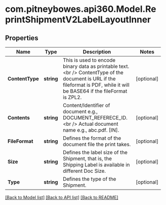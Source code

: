 # com.pitneybowes.api360.Model.ReprintShipmentV2LabelLayoutInner

## Properties

Name | Type | Description | Notes
------------ | ------------- | ------------- | -------------
**ContentType** | **string** | This is used to encode binary data as printable text.&lt;br /&gt; ContentType of the document is URL if the fileformat is PDF, while it will be BASE64 if the fileFormat is ZPL2. | [optional] 
**Contents** | **string** | Content/Identifier of document e.g., DOCUMENT_REFERECE_ID.&lt;br /&gt; Actual document name e.g., abc.pdf. [IN]. | [optional] 
**FileFormat** | **string** | Defines the format of the document file the print takes. | [optional] 
**Size** | **string** | Defines the label size of the Shipment, that is, the Shipping Label is available in different Doc Size. | [optional] 
**Type** | **string** | Defines the type of the Shipment. | [optional] 

[[Back to Model list]](../../README.md#documentation-for-models) [[Back to API list]](../../README.md#documentation-for-api-endpoints) [[Back to README]](../../README.md)

